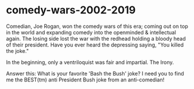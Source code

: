 # comedy-wars-2002-2019
Comedian, Joe Rogan, won the comedy wars of this era; coming out on top in the world and expanding comedy into the openminded &amp; intellectual again. The losing side lost the war with the redhead holding a bloody head of their president. Have you ever heard the depressing saying, "You killed the joke."

In the beginning, only a ventriloquist was fair and impartial. The Irony.

Answer this: What is your favorite 'Bash the Bush' joke? I need you to find me the BEST(tm) anti President Bush joke from an anti-comedian!
